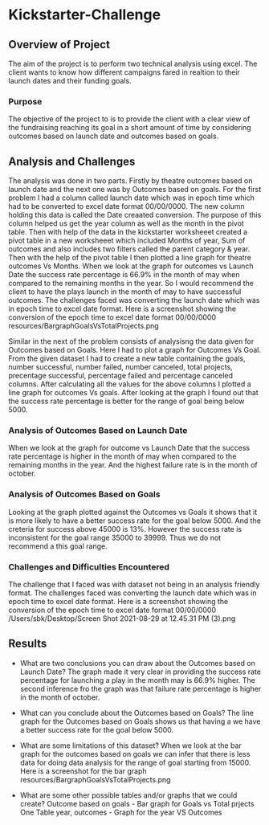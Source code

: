 
# Kickstarter-Challenge

## Overview of Project

The aim of the project is to perform two technical analysis using excel. The client wants to know how 
different campaigns fared in realtion to their launch dates and their funding goals.

### Purpose
The objective of the project to is to provide the client with a clear view of the fundraising reaching its goal in a short amount of time by considering outcomes based on launch date and outcomes based on goals.

## Analysis and Challenges

The analysis was done in two parts. Firstly by theatre outcomes based on launch date and the next one was by Outcomes based on goals. For the first problem I had a column called launch date which was in epoch time which had to be converted to excel date format 00/00/0000. The new column holding this data is called the Date creaated conversion. The purpose of this column helped us get the year column as well as the month in the pivot table. Then with help of the data in the kickstarter worksheeet created a pivot table in a new worksheeet which included Months of year, Sum of outcomes and also includes two filters called the parent category & year. Then with the help of the pivot table I then plotted a line graph for theatre outcomes Vs Months. When we look at the graph for outcomes vs Launch Date the success rate percentage is 66.9%  in the month of may when compared to the remaining months in the year. So I would recommend the client to have the plays launch in the month of may to have successful outcomes. The challenges faced was converting the launch date which was in epoch time to excel date format. Here is a screenshot showing the conversion of the epoch time to excel date format 00/00/0000 resources/BargraphGoalsVsTotalProjects.png

Similar in the next of the problem consists of analysisng the data given for Outcomes based on Goals. Here I had to plot a graph for Outcomes Vs Goal. From the given dataset I had to create a new table containing the goals, number successful, number failed, number canceled, total projects, precentage successful, percentage failed and percentage canceled columns. After calculating all the values for the above columns I plotted a line graph for outcomes Vs goals. After looking at the graph I found out that the success rate percentage is better for the range of goal being below 5000.


### Analysis of Outcomes Based on Launch Date
When we look at the graph for outcome vs Launch Date that the success rate percentage is higher in the month of may when compared to the remaining months in the year. And the highest failure rate is in the month of october.


### Analysis of Outcomes Based on Goals
Looking at the graph plotted against the Outcomes vs Goals it shows that it is more likely to have a better success rate for the goal below 5000. And the creteria for success above 45000 is 13%. However the success rate is inconsistent for the goal range 35000 to 39999. Thus we do not recommend a this goal range. 

### Challenges and Difficulties Encountered
The challenge that I faced was with dataset not being in an analysis friendly format.
The challenges faced was converting the launch date which was in epoch time to excel date format. Here is a screenshot showing the conversion of the epoch time to excel date format 00/00/0000 /Users/sbk/Desktop/Screen Shot 2021-08-29 at 12.45.31 PM (3).png 
    

## Results

- What are two conclusions you can draw about the Outcomes based on Launch Date?
  The graph made it very clear in providing the success rate percentage for launching a play in the month may is 66.9% higher.
  The second inference fro the graph was that failure rate percentage is higher in the month of october.


- What can you conclude about the Outcomes based on Goals?
The line graph for the Outcomes based on Goals shows us that having a we have a better success rate for the goal below 5000. 

- What are some limitations of this dataset?
When we look at the bar graph for the outcomes based on goals we can infer that there is less data for doing data analysis for the range of goal starting from 15000. Here is a screenshot for the bar graph resources/BargraphGoalsVsTotalProjects.png

- What are some other possible tables and/or graphs that we could create?
Outcome based on goals - Bar graph for Goals vs Total prjects
One Table year, outcomes - Graph for the year VS Outcomes

